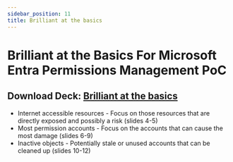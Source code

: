 ```yaml
---
sidebar_position: 11
title: Brilliant at the basics
---
```


# Brilliant at the Basics For Microsoft Entra Permissions Management PoC

## Download Deck: [Brilliant at the basics](./EPM_POC_Assets/03-MEPM_PoC_Brilliant_at_the_Basics.pptx)

- Internet accessible resources - Focus on those resources that are directly exposed and possibly a risk (slides 4-5)
- Most permission accounts - Focus on the accounts that can cause the most damage (slides 6-9)
- Inactive objects - Potentially stale or unused accounts that can be cleaned up (slides 10-12)
